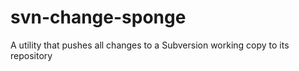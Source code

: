 # svn-change-sponge
A utility that pushes all changes to a Subversion working copy to its repository
